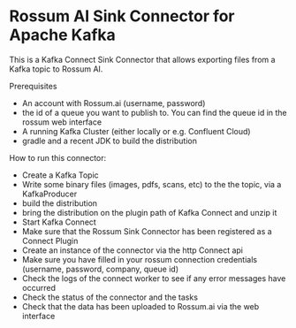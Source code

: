 # Rossum AI Sink Connector for Apache Kafka

This is a Kafka Connect Sink Connector that allows exporting files from a Kafka topic to Rossum AI.

Prerequisites
* An account with Rossum.ai (username, password)
* the id of a queue you want to publish to. You can find the queue id in the rossum web interface
* A running Kafka Cluster (either locally or e.g. Confluent Cloud)
* gradle and a recent JDK to build the distribution

How to run this connector: 

* Create a Kafka Topic
* Write some binary files (images, pdfs, scans, etc) to the the topic, via a KafkaProducer
* build the distribution
* bring the distribution on the plugin path of Kafka Connect and unzip it
* Start Kafka Connect
* Make sure that the Rossum Sink Connector has been registered as a Connect Plugin
* Create an instance of the connector via the http Connect api
* Make sure you have filled in your rossum connection credentials (username, password, company, queue id)
* Check the logs of the connect worker to see if any error messages have occurred
* Check the status of the connector and the tasks
* Check that the data has been uploaded to Rossum.ai via the web interface
